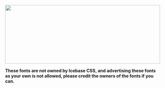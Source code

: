 <p align="center">

  <img 
    width="500"
    height="190"
    src="https://firebasestorage.googleapis.com/v0/b/icebasecdn.appspot.com/o/20220910_145352_0000%20(1).png?alt=media&token=226de300-6cb6-4e19-a49a-14bea3e44770">

</p>


**These fonts are not owned by Icebase CSS, and advertising these fonts
as your own is not allowed, please credit the owners of the fonts if
you can.**
